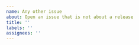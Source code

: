 ```yaml
---
name: Any other issue
about: Open an issue that is not about a release
title: ''
labels: ''
assignees: ''
---
```


<!-- Add your description here -->
